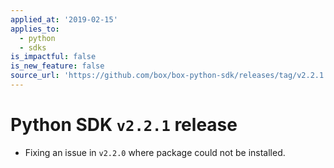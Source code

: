 ```yaml
---
applied_at: '2019-02-15'
applies_to:
  - python
  - sdks
is_impactful: false
is_new_feature: false
source_url: 'https://github.com/box/box-python-sdk/releases/tag/v2.2.1'
---
```

# Python SDK `v2.2.1` release

- Fixing an issue in `v2.2.0` where package could not be installed.